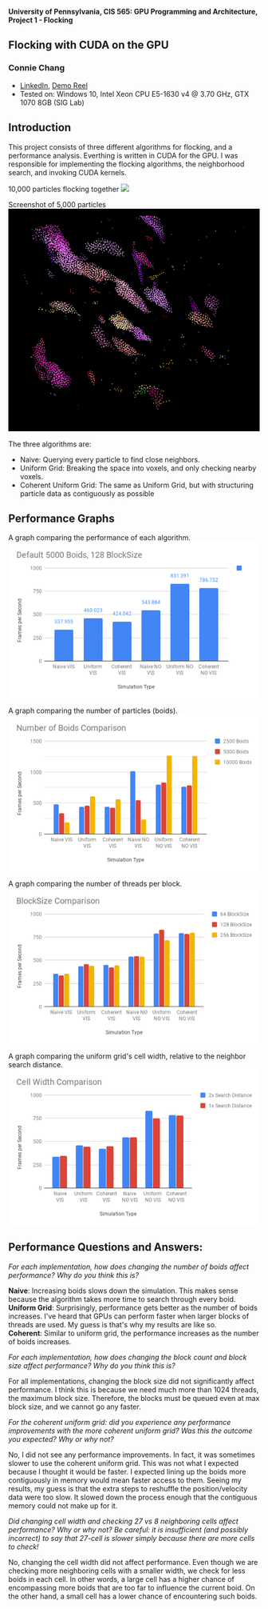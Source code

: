 **University of Pennsylvania, CIS 565: GPU Programming and Architecture,
Project 1 - Flocking**

## Flocking with CUDA on the GPU
### Connie Chang
  * [LinkedIn](linkedin.com/in/conniechang44), [Demo Reel](vimeo.com/ConChang/DemoReel)
* Tested on: Windows 10, Intel Xeon CPU E5-1630 v4 @ 3.70 GHz, GTX 1070 8GB (SIG Lab)

Introduction
-------------
This project consists of three different algorithms for flocking, and a performance analysis. Everthing is written in CUDA for the GPU. I was responsible for implementing the flocking algorithms, the neighborhood search, and invoking CUDA kernels.

10,000 particles flocking together
![](images/10K.gif)

Screenshot of 5,000 particles
![](images/Screenshot.PNG)

The three algorithms are:  
* Naive: Querying every particle to find close neighbors.
* Uniform Grid: Breaking the space into voxels, and only checking nearby voxels.
* Coherent Uniform Grid: The same as Uniform Grid, but with structuring particle data as contiguously as possible  

Performance Graphs
------------------
A graph comparing the performance of each algorithm.  
![](images/Default_5000Boids_128BlockSize.png)  
  

A graph comparing the number of particles (boids).  
![](images/NumberBoidsComparison.png)  
  
  
A graph comparing the number of threads per block.  
![](images/BlockSizeComparison.png)  
  
  
A graph comparing the uniform grid's cell width, relative to the neighbor search distance.  
![](images/CellWidthComparison.png)  

Performance Questions and Answers: 
-----------------------
*For each implementation, how does changing the number of boids affect performance? Why do you think this is?*  

**Naive**: Increasing boids slows down the simulation. This makes sense because the algorithm takes more time to search through every boid.  
**Uniform Grid**: Surprisingly, performance gets better as the number of boids increases. I've heard that GPUs can perform faster when larger blocks of threads are used. My guess is that's why my results are like so.  
**Coherent**: Similar to uniform grid, the performance increases as the number of boids increases.  
  
*For each implementation, how does changing the block count and block size affect performance? Why do you think this is?*   

For all implementations, changing the block size did not significantly affect performance. I think this is because we need much more than 1024 threads, the maximum block size. Therefore, the blocks must be queued even at max block size, and we cannot go any faster.  

*For the coherent uniform grid: did you experience any performance improvements with the more coherent uniform grid? Was this the outcome you expected? Why or why not?*  

No, I did not see any performance improvements. In fact, it was sometimes slower to use the coherent uniform grid. This was not what I expected because I thought it would be faster. I expected lining up the boids more contiguously in memory would mean faster access to them. Seeing my results, my guess is that the extra steps to reshuffle the position/velocity data were too slow. It slowed down the process enough that the contiguous memory could not make up for it.  

*Did changing cell width and checking 27 vs 8 neighboring cells affect performance? Why or why not? Be careful: it is insufficient (and possibly incorrect) to say that 27-cell is slower simply because there are more cells to check!*  

No, changing the cell width did not affect performance. Even though we are checking more neighboring cells with a smaller width, we check for less boids in each cell. In other words, a large cell has a higher chance of encompassing more boids that are too far to influence the current boid. On the other hand, a small cell has a lower chance of encountering such boids.
